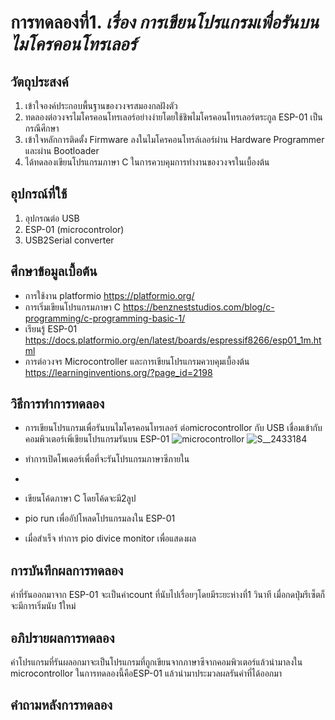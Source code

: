 # การทดลองที่1. _เรื่อง การเขียนโปรแกรมเพื่อรันบนไมโครคอนโทรเลอร์_

## วัตถุประสงค์
1. เข้าใจองค์ประกอบพื้นฐานของวงจรสมองกลฝังตัว
2. ทดลองต่อวงจรไมโครคอนโทรเลอร์อย่างง่ายโดยใช้ชิพไมโครคอนโทรเลอร์ตระกูล ESP-01 เป็นกรณีศึกษา
3. เข้าใจหลักการติดตั้ง Firmware ลงในไมโครคอนโทรล์เลอร์ผ่าน Hardware Programmer และผ่าน Bootloader
4. ได้ทดลองเขียนโปรแกรมภาษา C ในการควบคุมการทำงานของวงจรในเบื้องต้น

## อุปกรณ์ที่ใช้
1. อุปกรณต่อ USB
2. ESP-01 (microcontrolor)
3. USB2Serial converter

## ศึกษาข้อมูลเบื้อต้น
* การใช้งาน platformio https://platformio.org/
* การเริ่มเขียนโปรแกรมภาษา C https://benzneststudios.com/blog/c-programming/c-programming-basic-1/
* เรียนรู้ ESP-01   https://docs.platformio.org/en/latest/boards/espressif8266/esp01_1m.html
* การต่อวงจร Microcontroller และการเขียนโปรแกรมควบคุมเบื้องต้น https://learninginventions.org/?page_id=2198

## วิธีการทำการทดลอง
 * การเขียนโปรแกรมเพื่อรันบนไมโครคอนโทรเลอร์ ต่อmicrocontrollor กับ USB เชื่อมเข้ากับคอมพิวเตอร์เพิ่เขียนโปรแกรมรันบน ESP-01 
 ![microcontrollor ](https://user-images.githubusercontent.com/80879653/111916742-06078c80-8aaf-11eb-9f64-52493c9adb5d.jpg)
![S__2433184](https://user-images.githubusercontent.com/80879653/111916643-74981a80-8aae-11eb-9cc3-c3861b5cc43a.jpg)

 * ทำการเปิดโพเดอร์เพื่อที่จะรันโปรแกรมภาษาซีภายใน
 * 

 * เขียนโค้ดภาษา C โดยโค้ดจะมี2ลูป
 * pio run เพื่ออัปโหลดโปรแกรมลงใน ESP-01 
 * เมื่อสำเร็จ ทำการ pio divice monitor เพื่อแสดงผล

## การบันทึกผลการทดลอง
ค่าที่รันออกมาจาก ESP-01 จะเป็นค่าcount ที่นับไปเรื่อยๆโดยมีระยะห่างที่1 วินาที เมื่อกดปุ่มรีเซ็ตก็จะมีการเริ่มนับ 1ใหม่
 
## อภิปรายผลการทดลอง
ค่าโปรแกรมที่รันผลอกมาจะเป็นโปรแกรมที่ถูกเขียนจากภาษาซีจากคอมพิวเตอร์แล้วนำมาลงใน microcontrollor ในการทดลองนี้คือESP-01  แล้วนำมาประมวลผลรันค่าที่ได้ออกมา
 

## คำถามหลังการทดลอง
